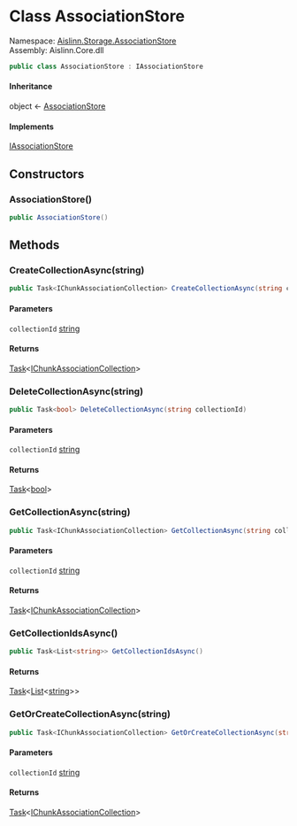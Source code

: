 # <a id="Aislinn_Storage_AssociationStore_AssociationStore"></a> Class AssociationStore

Namespace: [Aislinn.Storage.AssociationStore](Aislinn.Storage.AssociationStore.md)  
Assembly: Aislinn.Core.dll  

```csharp
public class AssociationStore : IAssociationStore
```

#### Inheritance

object ← 
[AssociationStore](Aislinn.Storage.AssociationStore.AssociationStore.md)

#### Implements

[IAssociationStore](Aislinn.ChunkStorage.Interfaces.IAssociationStore.md)

## Constructors

### <a id="Aislinn_Storage_AssociationStore_AssociationStore__ctor"></a> AssociationStore\(\)

```csharp
public AssociationStore()
```

## Methods

### <a id="Aislinn_Storage_AssociationStore_AssociationStore_CreateCollectionAsync_System_String_"></a> CreateCollectionAsync\(string\)

```csharp
public Task<IChunkAssociationCollection> CreateCollectionAsync(string collectionId)
```

#### Parameters

`collectionId` [string](https://learn.microsoft.com/dotnet/api/system.string)

#### Returns

 [Task](https://learn.microsoft.com/dotnet/api/system.threading.tasks.task\-1)<[IChunkAssociationCollection](Aislinn.ChunkStorage.Interfaces.IChunkAssociationCollection.md)\>

### <a id="Aislinn_Storage_AssociationStore_AssociationStore_DeleteCollectionAsync_System_String_"></a> DeleteCollectionAsync\(string\)

```csharp
public Task<bool> DeleteCollectionAsync(string collectionId)
```

#### Parameters

`collectionId` [string](https://learn.microsoft.com/dotnet/api/system.string)

#### Returns

 [Task](https://learn.microsoft.com/dotnet/api/system.threading.tasks.task\-1)<[bool](https://learn.microsoft.com/dotnet/api/system.boolean)\>

### <a id="Aislinn_Storage_AssociationStore_AssociationStore_GetCollectionAsync_System_String_"></a> GetCollectionAsync\(string\)

```csharp
public Task<IChunkAssociationCollection> GetCollectionAsync(string collectionId)
```

#### Parameters

`collectionId` [string](https://learn.microsoft.com/dotnet/api/system.string)

#### Returns

 [Task](https://learn.microsoft.com/dotnet/api/system.threading.tasks.task\-1)<[IChunkAssociationCollection](Aislinn.ChunkStorage.Interfaces.IChunkAssociationCollection.md)\>

### <a id="Aislinn_Storage_AssociationStore_AssociationStore_GetCollectionIdsAsync"></a> GetCollectionIdsAsync\(\)

```csharp
public Task<List<string>> GetCollectionIdsAsync()
```

#### Returns

 [Task](https://learn.microsoft.com/dotnet/api/system.threading.tasks.task\-1)<[List](https://learn.microsoft.com/dotnet/api/system.collections.generic.list\-1)<[string](https://learn.microsoft.com/dotnet/api/system.string)\>\>

### <a id="Aislinn_Storage_AssociationStore_AssociationStore_GetOrCreateCollectionAsync_System_String_"></a> GetOrCreateCollectionAsync\(string\)

```csharp
public Task<IChunkAssociationCollection> GetOrCreateCollectionAsync(string collectionId)
```

#### Parameters

`collectionId` [string](https://learn.microsoft.com/dotnet/api/system.string)

#### Returns

 [Task](https://learn.microsoft.com/dotnet/api/system.threading.tasks.task\-1)<[IChunkAssociationCollection](Aislinn.ChunkStorage.Interfaces.IChunkAssociationCollection.md)\>

